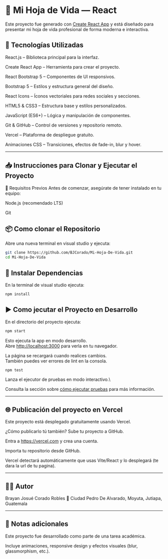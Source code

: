 # 📄 Mi Hoja de Vida — React

Este proyecto fue generado con [Create React App](https://github.com/facebook/create-react-app) y está diseñado para presentar mi hoja de vida profesional de forma moderna e interactiva.


## 🚀 Tecnologías Utilizadas

React.js – Biblioteca principal para la interfaz.

Create React App – Herramienta para crear el proyecto.

React Bootstrap 5 – Componentes de UI responsivos.

Bootstrap 5 – Estilos y estructura general del diseño.

React Icons – Íconos vectoriales para redes sociales y secciones.

HTML5 & CSS3 – Estructura base y estilos personalizados.

JavaScript (ES6+) – Lógica y manipulación de componentes.

Git & GitHub – Control de versiones y repositorio remoto.

Vercel – Plataforma de despliegue gratuito.

Animaciones CSS – Transiciones, efectos de fade-in, blur y hover.

---
## 📥 Instrucciones para Clonar y Ejecutar el Proyecto

🔧 Requisitos Previos
Antes de comenzar, asegúrate de tener instalado en tu equipo:

Node.js (recomendado LTS)

Git

## 📦 Como clonar el Repositorio

Abre una nueva terminal en visual studio y ejecuta:
```bash
git clone https://github.com/BJCorado/Mi-Hoja-De-Vida.git
cd Mi-Hoja-De-Vida
```

## 🚀 Instalar Dependencias

En la terminal de visual studio ejecuta:

```bash
npm install
```

## ▶️ Como jecutar el Proyecto en Desarrollo

En el directorio del proyecto ejecuta:

```bash
npm start
```

Esto ejecuta la app en modo desarrollo.\
Abre [http://localhost:3000](http://localhost:3000) para verla en tu navegador.

La página se recargará cuando realices cambios.\
También puedes ver errores de lint en la consola.

```bash
npm test
```

Lanza el ejecutor de pruebas en modo interactivo.\

Consulta la sección sobre [cómo ejecutar pruebas](https://facebook.github.io/create-react-app/docs/running-tests) para más información.

---
## 🌐 Publicación del proyecto en Vercel
Este proyecto está desplegado gratuitamente usando Vercel.

¿Cómo publicarlo tú también?
Sube tu proyecto a GitHub.

Entra a https://vercel.com y crea una cuenta.

Importa tu repositorio desde GitHub.

Vercel detectará automáticamente que usas Vite/React y lo desplegará (te dara la url de tu pagina).

---
## 👨‍💻 Autor
Brayan Josué Corado Robles
📍 Ciudad Pedro De Alvarado, Moyuta, Jutiapa, Guatemala

---
## 📌 Notas adicionales
Este proyecto fue desarrollado como parte de una tarea académica.

Incluye animaciones, responsive design y efectos visuales (blur, glassmorphism, etc.).
